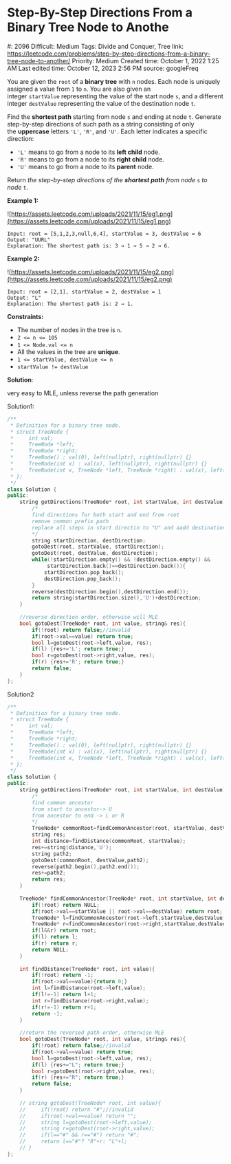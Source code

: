 # Step-By-Step Directions From a Binary Tree Node to Anothe

#: 2096
Difficult: Medium
Tags: Divide and Conquer, Tree
link: https://leetcode.com/problems/step-by-step-directions-from-a-binary-tree-node-to-another/
Priority: Medium
Created time: October 1, 2022 1:25 AM
Last edited time: October 12, 2023 2:56 PM
source: googleFreq

You are given the `root` of a **binary tree** with `n` nodes. Each node is uniquely assigned a value from `1` to `n`. You are also given an integer `startValue` representing the value of the start node `s`, and a different integer `destValue` representing the value of the destination node `t`.

Find the **shortest path** starting from node `s` and ending at node `t`. Generate step-by-step directions of such path as a string consisting of only the **uppercase** letters `'L'`, `'R'`, and `'U'`. Each letter indicates a specific direction:

- `'L'` means to go from a node to its **left child** node.
- `'R'` means to go from a node to its **right child** node.
- `'U'` means to go from a node to its **parent** node.

Return *the step-by-step directions of the **shortest path** from node* `s` *to node* `t`.

**Example 1:**

![https://assets.leetcode.com/uploads/2021/11/15/eg1.png](https://assets.leetcode.com/uploads/2021/11/15/eg1.png)

```
Input: root = [5,1,2,3,null,6,4], startValue = 3, destValue = 6
Output: "UURL"
Explanation: The shortest path is: 3 → 1 → 5 → 2 → 6.

```

**Example 2:**

![https://assets.leetcode.com/uploads/2021/11/15/eg2.png](https://assets.leetcode.com/uploads/2021/11/15/eg2.png)

```
Input: root = [2,1], startValue = 2, destValue = 1
Output: "L"
Explanation: The shortest path is: 2 → 1.

```

**Constraints:**

- The number of nodes in the tree is `n`.
- `2 <= n <= 105`
- `1 <= Node.val <= n`
- All the values in the tree are **unique**.
- `1 <= startValue, destValue <= n`
- `startValue != destValue`

**Solution**:

very easy to MLE, unless reverse the path generation

Solution1:

```cpp
/**
 * Definition for a binary tree node.
 * struct TreeNode {
 *     int val;
 *     TreeNode *left;
 *     TreeNode *right;
 *     TreeNode() : val(0), left(nullptr), right(nullptr) {}
 *     TreeNode(int x) : val(x), left(nullptr), right(nullptr) {}
 *     TreeNode(int x, TreeNode *left, TreeNode *right) : val(x), left(left), right(right) {}
 * };
 */
class Solution {
public:
    string getDirections(TreeNode* root, int startValue, int destValue) {
        /*
        find directions for both start and end from root
        remove common prefix path
        replace all steps in start directin to "U" and aadd destination direction
        */
        string startDirection, destDirection;
        gotoDest(root, startValue, startDirection);
        gotoDest(root, destValue, destDirection);
        while(!startDirection.empty() && !destDirection.empty() && 
             startDirection.back()==destDirection.back()){
            startDirection.pop_back();
            destDirection.pop_back();
        }
        reverse(destDirection.begin(),destDirection.end());
        return string(startDirection.size(),'U')+destDirection;
    }
    
    //reverse direction order, otherwise will MLE
    bool gotoDest(TreeNode* root, int value, string& res){
        if(!root) return false;//invalid
        if(root->val==value) return true;
        bool l=gotoDest(root->left,value, res);
        if(l) {res+='L'; return true;}
        bool r=gotoDest(root->right,value, res);
        if(r) {res+='R'; return true;}
        return false;
    }
};
```

Solution2

```cpp
/**
 * Definition for a binary tree node.
 * struct TreeNode {
 *     int val;
 *     TreeNode *left;
 *     TreeNode *right;
 *     TreeNode() : val(0), left(nullptr), right(nullptr) {}
 *     TreeNode(int x) : val(x), left(nullptr), right(nullptr) {}
 *     TreeNode(int x, TreeNode *left, TreeNode *right) : val(x), left(left), right(right) {}
 * };
 */
class Solution {
public:
    string getDirections(TreeNode* root, int startValue, int destValue) {
        /*
        find common ancestor
        from start to ancestor-> U
        from ancestor to end -> L or R
        */
        TreeNode* commonRoot=findCommonAncestor(root, startValue, destValue);
        string res;
        int distance=findDistance(commonRoot, startValue);
        res+=string(distance,'U');
        string path2;
        gotoDest(commonRoot, destValue,path2);
        reverse(path2.begin(),path2.end());
        res+=path2;
        return res;
    }
    
    TreeNode* findCommonAncestor(TreeNode* root, int startValue, int destValue){
        if(!root) return NULL;
        if(root->val==startValue || root->val==destValue) return root;
        TreeNode* l=findCommonAncestor(root->left,startValue,destValue);
        TreeNode* r=findCommonAncestor(root->right,startValue,destValue);
        if(l&&r) return root;
        if(l) return l;
        if(r) return r;
        return NULL;
    }
    
    int findDistance(TreeNode* root, int value){
        if(!root) return -1;
        if(root->val==value){return 0;}
        int l=findDistance(root->left,value);
        if(l!=-1) return l+1;
        int r=findDistance(root->right,value);
        if(r!=-1) return r+1;
        return -1;
    }
    
    //return the reversed path order, otherwise MLE
    bool gotoDest(TreeNode* root, int value, string& res){
        if(!root) return false;//invalid
        if(root->val==value) return true;
        bool l=gotoDest(root->left,value, res);
        if(l) {res+="L"; return true;}
        bool r=gotoDest(root->right,value, res);
        if(r) {res+="R"; return true;}
        return false;
    }
    
    // string gotoDest(TreeNode* root, int value){
    //     if(!root) return "#";//invalid
    //     if(root->val==value) return "";
    //     string l=gotoDest(root->left,value);
    //     string r=gotoDest(root->right,value);
    //     if(l=="#" && r=="#") return "#";
    //     return l=="#"? "R"+r: "L"+l;
    // }
};
```